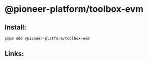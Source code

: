 # @pioneer-platform/toolbox-evm

## Install:

```bash
pnpm add @pioneer-platform/toolbox-evm
```

## Links:
